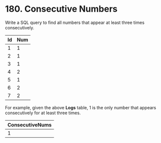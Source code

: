 # 180. Consecutive Numbers

Write a SQL query to find all numbers that appear at least three times consecutively.


| Id | Num |
|---|---|
| 1  |  1  |
| 2  |  1  |
| 3  |  1  |
| 4  |  2  |
| 5  |  1  |
| 6  |  2  |
| 7  |  2  |

For example, given the above **Logs** table, 1 is the only number that appears consecutively for at least three times.

| ConsecutiveNums |
|---|
| 1 |
